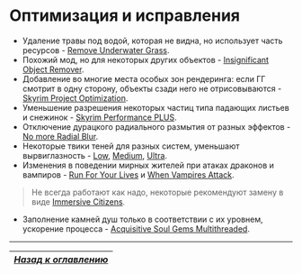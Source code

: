 # Оптимизация и исправления

+ Удаление травы под водой, которая не видна, но использует часть ресурсов - [Remove Underwater Grass](http://www.nexusmods.com/skyrim/mods/55240/).
+ Похожий мод, но для некоторых других объектов - [Insignificant Object Remover](http://www.nexusmods.com/skyrim/mods/64611/).
+ Добавление во многие места особых зон рендеринга: если ГГ смотрит в одну сторону, объекты сзади него не отрисовываются - [Skyrim Project Optimization](http://www.nexusmods.com/skyrim/mods/32505/).
+ Уменьшение разрешения некоторых частиц типа падающих листьев и снежинок - [Skyrim Performance PLUS](http://www.nexusmods.com/skyrim/mods/6387/).
+ Отключение дурацкого радиального размытия от разных эффектов - [No more Radial Blur](http://www.nexusmods.com/skyrim/mods/77791/).
+ Некоторые твики теней для разных систем, уменьшают вырвиглазность - [Low](http://www.nexusmods.com/skyrim/mods/19632/), [Medium](http://www.nexusmods.com/skyrim/mods/283/), [Ultra](http://www.nexusmods.com/skyrim/mods/7638/).
+ Изменения в поведении мирных жителей при атаках драконов и вампиров - [Run For Your Lives](http://www.nexusmods.com/skyrim/mods/23906/) и [When Vampires Attack](http://www.nexusmods.com/skyrim/mods/28235/).
> Не всегда работают как надо, некоторые рекомендуют замену в виде [Immersive Citizens](http://www.nexusmods.com/skyrim/mods/65013/).
+ Заполнение камней душ только в соответствии с их уровнем, ускорение процесса - [Acquisitive Soul Gems Multithreaded](http://www.nexusmods.com/skyrim/mods/65975/).

------

|[*Назад к оглавлению*](../01_Оглавление.md)|
|:---:|
